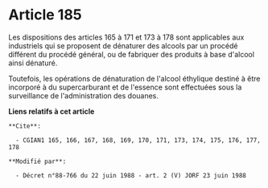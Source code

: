 # Article 185

Les dispositions des articles 165 à 171 et 173 à 178 sont applicables aux industriels qui se proposent de dénaturer des
alcools par un procédé différent du procédé général, ou de fabriquer des produits à base d'alcool ainsi dénaturé.

Toutefois, les opérations de dénaturation de l'alcool éthylique destiné à être incorporé à du supercarburant et de l'essence
sont effectuées sous la surveillance de l'administration des douanes.

**Liens relatifs à cet article**

	**Cite**:

	  - CGIAN1 165, 166, 167, 168, 169, 170, 171, 173, 174, 175, 176, 177, 178

	**Modifié par**:

	  - Décret n°88-766 du 22 juin 1988 - art. 2 (V) JORF 23 juin 1988
